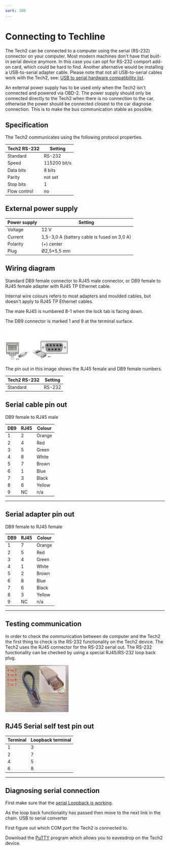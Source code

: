 ```yaml
---
sort: 300
---
```

# Connecting to Techline

The Tech2 can be connected to a computer using the serial (RS-232) connector on your computer. Most modern machines don't have that built-in serial device anymore. In this case you can opt for RS-232 comport add-on card, which could be hard to find. Another alternative would be installing a USB-to-serial adapter cable. Please note that not all USB-to-serial cables work with the Tech2, see: [USB to serial hardware compatibility list](/content/tech_2_hardware_issues/usb_to_serial_adapters.html).

An external power supply has to be used only when the Tech2 isn't connected and powered via OBD-2. The power supply should only be connected directly to the Tech2 when there is no connection to the car, otherwise the power should be connected closest to the car diagnose connection. This is to make the bus communication stable as possible.

## Specification

The Tech2 communicates using the following protocol properties.

| Tech2 RS-232 | Setting |
| --- | --- |
| Standard | RS-232 |
| Speed | 115200 bit/s |
| Data bits | 8 bits |
| Parity | not set |
| Stop bits | 1 |
| Flow control | no |

 ## External power supply

| Power supply | Setting |
| --- | --- |
| Voltage | 12 V |
| Current | 1,5-3,0 A (battery cable is fused on 3,0 A) |
| Polarity | (+) center |
| Plug | Ø2,5×5,5 mm |

## Wiring diagram

Standard DB9 female connector to RJ45 male connector, or DB9 female to RJ45 female adapter with RJ45 TP Ethernet cable.

Internal wire colours refers to most adapters and moulded cables, but doesn't apply to RJ45 TP Ethernet cables.

The male RJ45 is numbered 8-1 when the lock tab is facing down.

The DB9 connector is marked 1 and 9 at the terminal surface.

[![](pinout_rj45-to-db9_01_thumb.png)](pinout_rj45-to-db9_01.png)

The pin out in this image shows the RJ45 female and DB9 female numbers.

| Tech2 RS-232 | Setting |
| --- | --- | 
| Standard | RS-232 |

## Serial cable pin out

DB9 female to RJ45 male

| DB9 | RJ45 | Colour |
| --- | --- | --- |
| 1 | 2 | Orange |
| 2 | 4 | Red |
| 3 | 5 | Green |
| 4 | 8 | White |
| 5 | 7 | Brown |
| 6 | 1 | Blue |
| 7 | 3 | Black |
| 8 | 6 | Yellow |
| 9 | NC | n/a |

--- 

## Serial adapter pin out

DB9 female to RJ45 female

| DB9 |	RJ45 | Colour |
| --- | --- | --- |
| 1 | 7 | Orange |
| 2 | 5 | Red |
| 3 | 4 | Green |
| 4 | 1 | White |
| 5 | 2 | Brown |
| 6 | 8 | Blue |
| 7 | 6 | Black |
| 8 | 3 | Yellow |
| 9 | NC | n/a |

---

## Testing communication

In order to check the communication between de computer and the Tech2 the first thing to check is the RS-232 functionality on the Tech2 device. The Tech2 uses the RJ45 connector for the RS-232 serial out. The RS-232 functionality can be checked by using a special RJ45/RS-232 loop back plug.

[![](tech2_rs232loopbackplug_01_thumb.jpg)](tech2_rs232loopbackplug_01.jpg)

## RJ45 Serial self test pin out

| Terminal | Loopback terminal |
| --- | --- |
| 1 | 3 |
| 2 | 7 |
| 4 | 5 |
| 6 | 8 |

---

## Diagnosing serial connection

First make sure that the [serial Loopback is working](/content/tech_2_hardware_issues/rs232_loopback.html).

As the loop back functionality has passed then move to the next link in the chain.
USB to serial converter

First figure out which COM port the Tech2 is connected to.

Download the [PuTTY](http://the.earth.li/~sgtatham/putty/latest/x86/putty.exe) program which allows you to eavesdrop on the Tech2 device.
